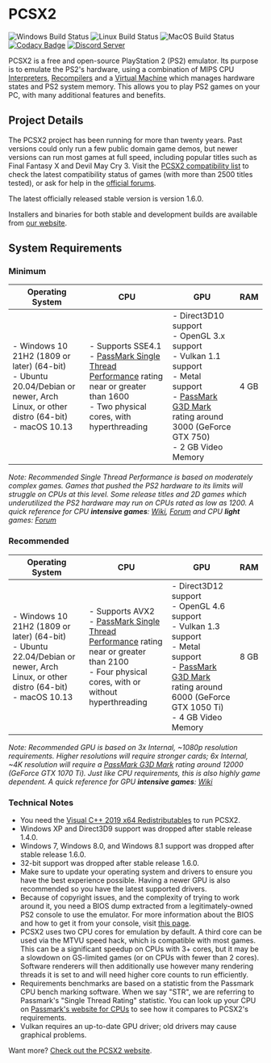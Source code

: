 # PCSX2

![Windows Build Status](https://img.shields.io/github/workflow/status/PCSX2/pcsx2/%F0%9F%96%A5%EF%B8%8F%20Windows%20Builds/master?label=Windows%20Builds)
![Linux Build Status](https://img.shields.io/github/workflow/status/PCSX2/pcsx2/%F0%9F%90%A7%20Linux%20Builds/master?label=Linux%20Builds)
![MacOS Build Status](https://img.shields.io/github/workflow/status/PCSX2/pcsx2/%F0%9F%8D%8E%20MacOS%20Builds/master?label=MacOS%20Builds)
[![Codacy Badge](https://app.codacy.com/project/badge/Grade/1f7c0d75fec74d6daa6adb084e5b4f71)](https://www.codacy.com/gh/PCSX2/pcsx2/dashboard?utm_source=github.com&amp;utm_medium=referral&amp;utm_content=PCSX2/pcsx2&amp;utm_campaign=Badge_Grade)
[![Discord Server](https://img.shields.io/discord/309643527816609793?color=%235CA8FA&label=PCSX2%20Discord&logo=discord&logoColor=white)](https://discord.com/invite/TCz3t9k)

PCSX2 is a free and open-source PlayStation 2 (PS2) emulator. Its purpose is to emulate the PS2's hardware, using a combination of MIPS CPU [Interpreters](<https://en.wikipedia.org/wiki/Interpreter_(computing)>), [Recompilers](https://en.wikipedia.org/wiki/Dynamic_recompilation) and a [Virtual Machine](https://en.wikipedia.org/wiki/Virtual_machine) which manages hardware states and PS2 system memory. This allows you to play PS2 games on your PC, with many additional features and benefits.

## Project Details

The PCSX2 project has been running for more than twenty years. Past versions could only run a few public domain game demos, but newer versions can run most games at full speed, including popular titles such as Final Fantasy X and Devil May Cry 3. Visit the [PCSX2 compatibility list](https://pcsx2.net/compat/) to check the latest compatibility status of games (with more than 2500 titles tested), or ask for help in the [official forums](https://forums.pcsx2.net/).

The latest officially released stable version is version 1.6.0.

Installers and binaries for both stable and development builds are available from [our website](https://pcsx2.net/downloads/).

## System Requirements

### Minimum

| Operating System                                                                                                               | CPU                                                                                                                                                                                             | GPU                                                                                                                                                                                               | RAM  |
| ------------------------------------------------------------------------------------------------------------------------------ | ----------------------------------------------------------------------------------------------------------------------------------------------------------------------------------------------- | ------------------------------------------------------------------------------------------------------------------------------------------------------------------------------------------------- | ---- |
| - Windows 10 21H2 (1809 or later) (64-bit) <br/> - Ubuntu 20.04/Debian or newer, Arch Linux, or other distro (64-bit) <br/> - macOS 10.13 | - Supports SSE4.1 <br/> - [PassMark Single Thread Performance](https://www.cpubenchmark.net/singleThread.html) rating near or greater than 1600 <br/> - Two physical cores, with hyperthreading | - Direct3D10 support <br/> - OpenGL 3.x support <br/> - Vulkan 1.1 support <br/> - Metal support <br/> - [PassMark G3D Mark](https://www.videocardbenchmark.net/high_end_gpus.html) rating around 3000 (GeForce GTX 750) <br/> - 2 GB Video Memory | 4 GB |

_Note: Recommended Single Thread Performance is based on moderately complex games. Games that pushed the PS2 hardware to its limits will struggle on CPUs at this level. Some release titles and 2D games which underutilized the PS2 hardware may run on CPUs rated as low as 1200. A quick reference for CPU **intensive games**: [Wiki](https://wiki.pcsx2.net/Category:CPU_intensive_games), [Forum](https://forums.pcsx2.net/Thread-LIST-The-Most-CPU-Intensive-Games) and CPU **light** games: [Forum](https://forums.pcsx2.net/Thread-LIST-Games-that-don-t-need-a-strong-CPU-to-emulate)_

### Recommended

| Operating System                                                                                                              | CPU                                                                                                                                                                                                       | GPU                                                                                                                                                                                                   | RAM  |
| ----------------------------------------------------------------------------------------------------------------------------- | --------------------------------------------------------------------------------------------------------------------------------------------------------------------------------------------------------- | ----------------------------------------------------------------------------------------------------------------------------------------------------------------------------------------------------- | ---- |
| - Windows 10 21H2 (1809 or later) (64-bit) <br/> - Ubuntu 22.04/Debian or newer, Arch Linux, or other distro (64-bit) <br/> - macOS 10.13 | - Supports AVX2 <br/> - [PassMark Single Thread Performance](https://www.cpubenchmark.net/singleThread.html) rating near or greater than 2100 <br/> - Four physical cores, with or without hyperthreading | - Direct3D12 support <br/> - OpenGL 4.6 support <br/> - Vulkan 1.3 support <br/> - Metal support <br/> - [PassMark G3D Mark](https://www.videocardbenchmark.net/high_end_gpus.html) rating around 6000 (GeForce GTX 1050 Ti) <br/> - 4 GB Video Memory | 8 GB |

_Note: Recommended GPU is based on 3x Internal, ~1080p resolution requirements. Higher resolutions will require stronger cards; 6x Internal, ~4K resolution will require a [PassMark G3D Mark](https://www.videocardbenchmark.net/high_end_gpus.html) rating around 12000 (GeForce GTX 1070 Ti). Just like CPU requirements, this is also highly game dependent. A quick reference for GPU **intensive games**: [Wiki](https://wiki.pcsx2.net/Category:GPU_intensive_games)_

### Technical Notes

-   You need the [Visual C++ 2019 x64 Redistributables](https://support.microsoft.com/en-us/help/2977003/) to run PCSX2.
-   Windows XP and Direct3D9 support was dropped after stable release 1.4.0.
-   Windows 7, Windows 8.0, and Windows 8.1 support was dropped after stable release 1.6.0.
-   32-bit support was dropped after stable release 1.6.0.
-   Make sure to update your operating system and drivers to ensure you have the best experience possible. Having a newer GPU is also recommended so you have the latest supported drivers.
-   Because of copyright issues, and the complexity of trying to work around it, you need a BIOS dump extracted from a legitimately-owned PS2 console to use the emulator. For more information about the BIOS and how to get it from your console, visit [this page](pcsx2/Docs/PCSX2_FAQ.md#question-13-where-do-i-get-a-ps2-bios).
-   PCSX2 uses two CPU cores for emulation by default. A third core can be used via the MTVU speed hack, which is compatible with most games. This can be a significant speedup on CPUs with 3+ cores, but it may be a slowdown on GS-limited games (or on CPUs with fewer than 2 cores). Software renderers will then additionally use however many rendering threads it is set to and will need higher core counts to run efficiently.
-   Requirements benchmarks are based on a statistic from the Passmark CPU bench marking software. When we say "STR", we are referring to Passmark's "Single Thread Rating" statistic. You can look up your CPU on [Passmark's website for CPUs](https://cpubenchmark.net) to see how it compares to PCSX2's requirements.
-   Vulkan requires an up-to-date GPU driver; old drivers may cause graphical problems.

Want more? [Check out the PCSX2 website](https://pcsx2.net/).
